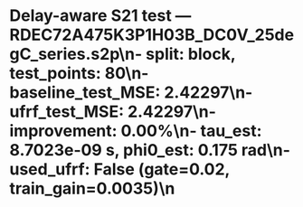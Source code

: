 # Delay-aware S21 test — RDEC72A475K3P1H03B_DC0V_25degC_series.s2p\n- split: block, test_points: 80\n- baseline_test_MSE: 2.42297\n- ufrf_test_MSE: 2.42297\n- improvement: 0.00%\n- tau_est: 8.7023e-09 s, phi0_est: 0.175 rad\n- used_ufrf: False (gate=0.02, train_gain=0.0035)\n